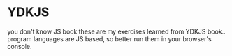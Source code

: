 # YDKJS
you don't know JS book 
these are my exercises learned from YDKJS book..
program languages are JS based, so better run them in your browser's console.

